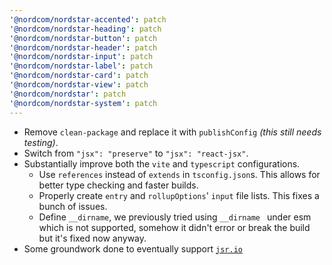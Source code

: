 ```yaml
---
'@nordcom/nordstar-accented': patch
'@nordcom/nordstar-heading': patch
'@nordcom/nordstar-button': patch
'@nordcom/nordstar-header': patch
'@nordcom/nordstar-input': patch
'@nordcom/nordstar-label': patch
'@nordcom/nordstar-card': patch
'@nordcom/nordstar-view': patch
'@nordcom/nordstar': patch
'@nordcom/nordstar-system': patch
---
```


-   Remove `clean-package` and replace it with `publishConfig` _(this still needs testing)_.
-   Switch from `"jsx": "preserve"` to `"jsx": "react-jsx"`.
-   Substantially improve both the `vite` and `typescript` configurations.
    -   Use `references` instead of `extends` in `tsconfig.json`s. This allows for better type checking and faster builds.
    -   Properly create `entry` and `rollupOptions`' `input` file lists. This fixes a bunch of issues.
    -   Define `__dirname`, we previously tried using `__dirname ` under esm which is not supported, somehow it didn't error or break the build but it's fixed now anyway.
-   Some groundwork done to eventually support [`jsr.io`](https://jsr.io/@nordcom)
